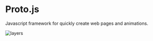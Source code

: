 # Proto.js
Javascript framework for quickly create web pages and animations.

![layers](https://cloud.githubusercontent.com/assets/1908782/6525190/d9ca43a2-c402-11e4-8a43-df73467d71a9.png)




